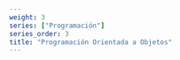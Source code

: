 ```yaml
---
weight: 3
series: ["Programación"]
series_order: 3
title: "Programación Orientada a Objetos"
---
```

